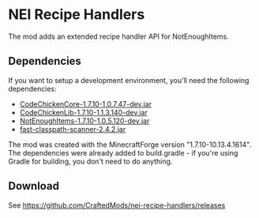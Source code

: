 # NEI Recipe Handlers
The mod adds an extended recipe handler API for NotEnoughItems.
## Dependencies
If you want to setup a development environment, you'll need the following dependencies:
- [CodeChickenCore-1.7.10-1.0.7.47-dev.jar](http://chickenbones.net/filedownloader/download.html?fn=Q29kZUNoaWNrZW5Db3JlLzEuNy4xMC0xLjAuNy40Ny9Db2RlQ2hpY2tlbkNvcmUtMS43LjEwLTEuMC43LjQ3LWRldi5qYXI=)
- [CodeChickenLib-1.7.10-1.1.3.140-dev.jar](http://files.minecraftforge.net/maven/codechicken/CodeChickenLib/1.7.10-1.1.3.140/CodeChickenLib-1.7.10-1.1.3.140-dev.jar)
- [NotEnoughItems-1.7.10-1.0.5.120-dev.jar](http://chickenbones.net/filedownloader/download.html?fn=Tm90RW5vdWdoSXRlbXMvMS43LjEwLTEuMC41LjEyMC9Ob3RFbm91Z2hJdGVtcy0xLjcuMTAtMS4wLjUuMTIwLWRldi5qYXI=)
- [fast-classpath-scanner-2.4.2.jar](https://oss.sonatype.org/service/local/artifact/maven/redirect?r=releases&g=io.github.lukehutch&a=fast-classpath-scanner&v=2.21&e=jar)

The mod was created with the MinecraftForge version "1.7.10-10.13.4.1614".  
The dependencies were already added to build.gradle - if you're using Gradle for building, you don't need to do anything.
## Download
See https://github.com/CraftedMods/nei-recipe-handlers/releases


